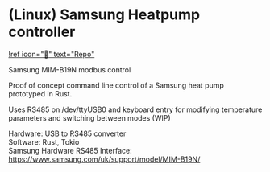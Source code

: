 # (Linux) Samsung Heatpump controller

[!ref icon=":rocket:" text="Repo"](https://github.com/rand12345/samsung_mid)

Samsung MIM-B19N modbus control

Proof of concept command line control of a Samsung heat pump prototyped in Rust.

Uses RS485 on /dev/ttyUSB0 and keyboard entry for modifying temperature parameters and switching between modes (WIP)

Hardware: USB to RS485 converter  
Software: Rust, Tokio  
Samsung Hardware RS485 Interface: <https://www.samsung.com/uk/support/model/MIM-B19N/>
